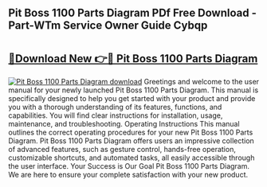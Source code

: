 ## Pit Boss 1100 Parts Diagram PDf Free Download - Part-WTm Service Owner Guide Cybqp

# <h2><a href="http://dfn12wp.blite.top/?on=Pit+Boss+1100+Parts+Diagram">🔗Download New 👉🔴 Pit Boss 1100 Parts Diagram</a></h2>

[![Pit Boss 1100 Parts Diagram download](https://i.imgur.com/lujVjoI.png)](http://dfn12wp.blite.top/?on=Pit+Boss+1100+Parts+Diagram)
Greetings and welcome to the user manual for your newly launched Pit Boss 1100 Parts Diagram. This manual is specifically designed to help you get started with your product and provide you with a thorough understanding of its features, functions, and capabilities. You will find clear instructions for installation, usage, maintenance, and troubleshooting. Operating Instructions This manual outlines the correct operating procedures for your new Pit Boss 1100 Parts Diagram. Pit Boss 1100 Parts Diagram offers users an impressive collection of advanced features, such as gesture control, hands-free operation, customizable shortcuts, and automated tasks, all easily accessible through the user interface. Your Success is Our Goal Pit Boss 1100 Parts Diagram. We are here to ensure your complete satisfaction with your new product.
